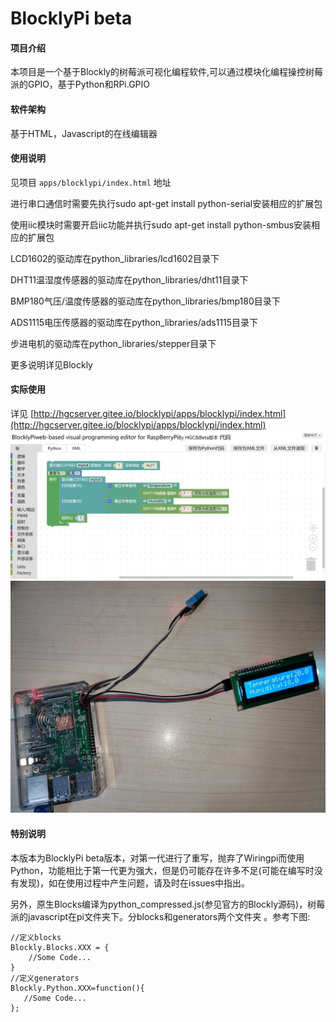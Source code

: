 # BlocklyPi beta

#### 项目介绍
本项目是一个基于Blockly的树莓派可视化编程软件,可以通过模块化编程操控树莓派的GPIO，基于Python和RPi.GPIO

#### 软件架构
基于HTML，Javascript的在线编辑器


#### 使用说明

见项目 `apps/blocklypi/index.html` 地址

进行串口通信时需要先执行sudo apt-get install python-serial安装相应的扩展包

使用iic模块时需要开启iic功能并执行sudo apt-get install python-smbus安装相应的扩展包

LCD1602的驱动库在python_libraries/lcd1602目录下

DHT11温湿度传感器的驱动库在python_libraries/dht11目录下

BMP180气压/温度传感器的驱动库在python_libraries/bmp180目录下

ADS1115电压传感器的驱动库在python_libraries/ads1115目录下

步进电机的驱动库在python_libraries/stepper目录下

更多说明详见Blockly



#### 实际使用
详见 [http://hgcserver.gitee.io/blocklypi/apps/blocklypi/index.html](http://hgcserver.gitee.io/blocklypi/apps/blocklypi/index.html)
![PIC1](images/pic1.png)
![PIC2](images/pic2.png)

#### 特别说明
本版本为BlocklyPi beta版本，对第一代进行了重写，抛弃了Wiringpi而使用Python，功能相比于第一代更为强大，但是仍可能存在许多不足(可能在编写时没有发现)，如在使用过程中产生问题，请及时在issues中指出。

另外，原生Blocks编译为python_compressed.js(参见官方的Blockly源码)，树莓派的javascript在pi文件夹下。分blocks和generators两个文件夹 。参考下图:

```
//定义blocks
Blockly.Blocks.XXX = {
    //Some Code...
}
//定义generators
Blockly.Python.XXX=function(){
   //Some Code...
};